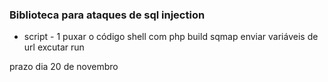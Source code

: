 ### Biblioteca para ataques de sql injection

- script - 1
puxar o código shell com php
build sqmap
enviar variáveis de url 
excutar run 

prazo dia 20 de novembro